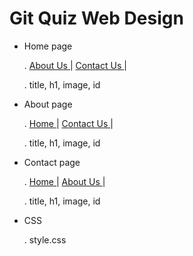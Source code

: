 # Git Quiz Web Design
- Home page
   
   . <a href="./about-us.html">About Us </a>|
     <a href="./contact-us.html">Contact Us </a>| 
   
   . title, h1, image, id  
- About page

  . <a href="./index.html">Home  </a>|
    <a href="./contact-us.html">Contact Us </a>| 
  
  .  title, h1, image, id  
- Contact page

  . <a href="./index.html">Home </a>|
    <a href="./about-us.html">About Us </a>| 

  . title, h1, image, id  
- CSS

    . style.css